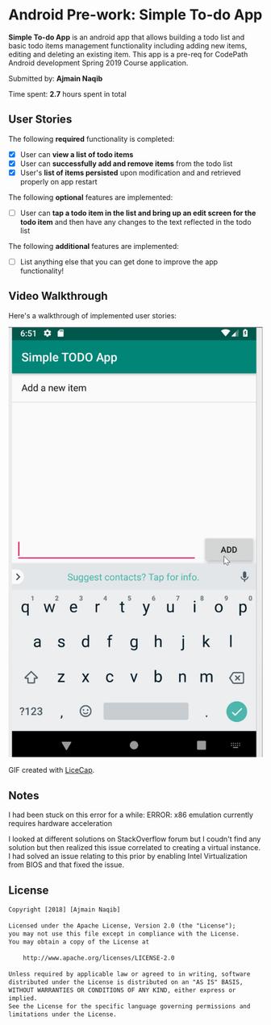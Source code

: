 # Android Pre-work: Simple To-do App
**Simple To-do App** is an android app that allows building a todo list and basic todo items management functionality including adding new items, editing and deleting an existing item. This app is a pre-req for CodePath Android development Spring 2019 Course application.

Submitted by: **Ajmain Naqib**

Time spent: **2.7** hours spent in total

## User Stories

The following **required** functionality is completed:

* [X] User can **view a list of todo items**
* [X] User can **successfully add and remove items** from the todo list
* [X] User's **list of items persisted** upon modification and and retrieved properly on app restart

The following **optional** features are implemented:

* [ ] User can **tap a todo item in the list and bring up an edit screen for the todo item** and then have any changes to the text reflected in the todo list

The following **additional** features are implemented:

* [ ] List anything else that you can get done to improve the app functionality!

## Video Walkthrough

Here's a walkthrough of implemented user stories:

<img src='walkthrough.gif' title='Video Walkthrough' width='' alt='Video Walkthrough' />

GIF created with [LiceCap](http://www.cockos.com/licecap/).


## Notes

I had been stuck on this error for a while:
 ERROR: x86 emulation currently requires hardware acceleration
 
 I looked at different solutions on StackOverflow forum but I coudn't find any solution but then realized this issue correlated to creating a virtual instance. I had solved an issue relating to this prior by enabling Intel Virtualization from BIOS and that fixed the issue. 

## License

    Copyright [2018] [Ajmain Naqib]

    Licensed under the Apache License, Version 2.0 (the "License");
    you may not use this file except in compliance with the License.
    You may obtain a copy of the License at

        http://www.apache.org/licenses/LICENSE-2.0

    Unless required by applicable law or agreed to in writing, software
    distributed under the License is distributed on an "AS IS" BASIS,
    WITHOUT WARRANTIES OR CONDITIONS OF ANY KIND, either express or implied.
    See the License for the specific language governing permissions and
    limitations under the License.
